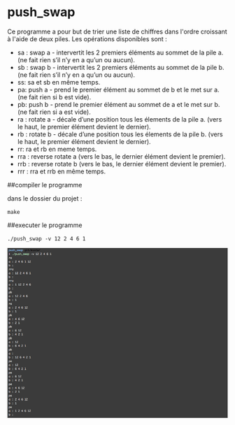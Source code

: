 # push_swap

Ce programme a pour but de trier une liste de chiffres dans l'ordre croissant à l'aide de deux piles.
Les opérations disponibles sont :
- sa : swap a - intervertit les 2 premiers éléments au sommet de la pile a.
(ne fait rien s’il n’y en a qu’un ou aucun).
- sb : swap b - intervertit les 2 premiers éléments au sommet de la pile b. (ne fait rien s’il n’y en a qu’un ou aucun).
- ss: sa et sb en même temps.
- pa: push a - prend le premier élément au sommet de b et le met sur a.
(ne fait rien si b est vide).
- pb: push b - prend le premier élément au sommet de a et le met sur b. (ne fait rien si a est vide).
- ra : rotate a - décale d’une position tous les élements de la pile a. (vers le haut, le premier élément devient le dernier).
- rb : rotate b - décale d’une position tous les élements de la pile b. (vers le haut, le premier élément devient le dernier).
- rr: ra et rb en meme temps.
- rra : reverse rotate a
(vers le bas, le dernier élément devient le premier).
- rrb : reverse rotate b
(vers le bas, le dernier élément devient le premier).
- rrr : rra et rrb en même temps.

##compiler le programme

dans le dossier du projet :
```
make
```

##executer le programme
```
./push_swap -v 12 2 4 6 1
```

![alt text](ressources/output.png "output")
